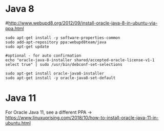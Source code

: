 # Java 8

#http://www.webupd8.org/2012/09/install-oracle-java-8-in-ubuntu-via-ppa.html

~~~
sudo apt-get install -y software-properties-common
sudo add-apt-repository ppa:webupd8team/java
sudo apt-get update

#optional - for auto confirmation
echo "oracle-java-8-installer shared/accepted-oracle-license-v1-1 select true" | sudo /usr/bin/debconf-set-selections

sudo apt-get install oracle-java8-installer
sudo apt-get install -y oracle-java8-set-default
~~~


# Java 11

For Oracle Java 11, see a different PPA -> 
https://www.linuxuprising.com/2018/10/how-to-install-oracle-java-11-in-ubuntu.html
